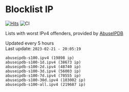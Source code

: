 # Blocklist IP

[![Hits](https://hits.seeyoufarm.com/api/count/incr/badge.svg?url=https%3A%2F%2Fgithub.com%2Fborestad%2Fblocklist-ip%2F&count_bg=%2379C83D&title_bg=%23555555&icon=&icon_color=%23E7E7E7&title=hits&edge_flat=false)](https://hits.seeyoufarm.com)  ![CI](https://img.shields.io/github/workflow/status/borestad/blocklist-ip/CI?style=flat-square)

Lists with worst IPv4 offenders, provided by [AbuseIPDB](https://www.abuseipdb.com/)

<!-- FOOTER-PLACEHOLDER -->
Updated every 5 hours<br>
Last update: `2023-02-21 - 20:05:19`
```
abuseipdb-s100.ipv4 (19898 ip)
abuseipdb-s100-1d.ipv4 (38673 ip)
abuseipdb-s100-2d.ipv4 (48740 ip)
abuseipdb-s100-3d.ipv4 (56003 ip)
abuseipdb-s100-7d.ipv4 (70555 ip)
abuseipdb-s100-30d.ipv4 (103002 ip)
abuseipdb-s100-all.ipv4 (219687 ip)
```
